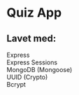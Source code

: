 # Quiz App
## Lavet med:

Express <br />
Express Sessions <br />
MongoDB (Mongoose) <br />
UUID (Crypto) <br />
Bcrypt <br />
